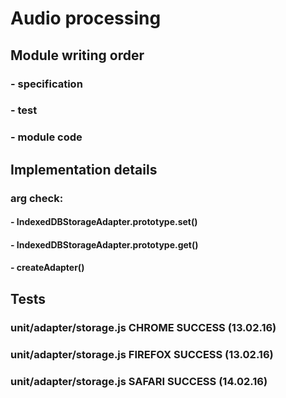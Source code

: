 # Audio processing

## Module writing order
### - specification
### - test
### - module code

## Implementation details
### arg check:
#### - IndexedDBStorageAdapter.prototype.set()
#### - IndexedDBStorageAdapter.prototype.get()
#### - createAdapter()

## Tests
### unit/adapter/storage.js CHROME SUCCESS (13.02.16)
### unit/adapter/storage.js FIREFOX SUCCESS (13.02.16)
### unit/adapter/storage.js SAFARI SUCCESS (14.02.16)
